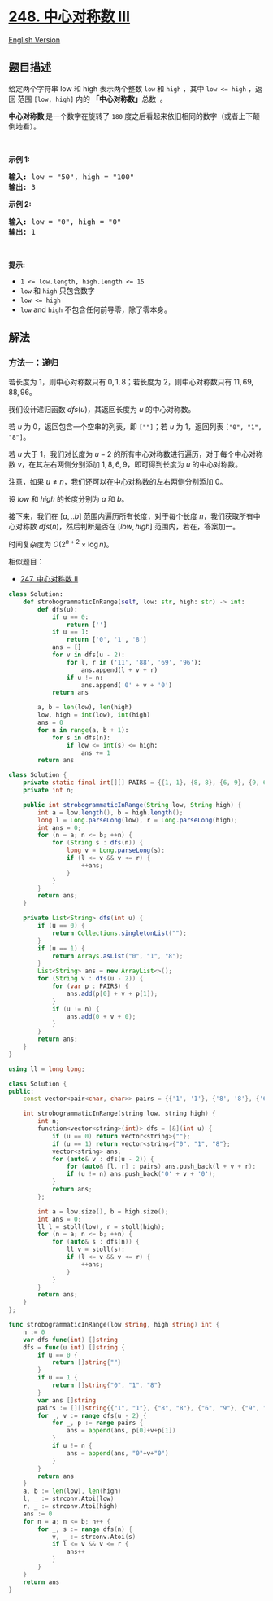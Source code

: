# [248. 中心对称数 III](https://leetcode.cn/problems/strobogrammatic-number-iii)

[English Version](/solution/0200-0299/0248.Strobogrammatic%20Number%20III/README_EN.md)

<!-- tags:递归,数组,字符串 -->

## 题目描述

<!-- 这里写题目描述 -->

<p>给定两个字符串 low 和 high 表示两个整数 <code>low</code>&nbsp;和 <code>high</code> ，其中&nbsp;<code>low &lt;= high</code>&nbsp;，返回 范围 <code>[low, high]</code>&nbsp;内的 <strong>「中心对称数」</strong>总数&nbsp;&nbsp;。</p>

<p><strong>中心对称数&nbsp;</strong>是一个数字在旋转了&nbsp;<code>180</code> 度之后看起来依旧相同的数字（或者上下颠倒地看）。</p>

<p>&nbsp;</p>

<p><strong>示例 1:</strong></p>

<pre>
<strong>输入:</strong> low = "50", high = "100"
<strong>输出:</strong> 3 
</pre>

<p><strong>示例 2:</strong></p>

<pre>
<strong>输入:</strong> low = "0", high = "0"
<strong>输出:</strong> 1
</pre>

<p>&nbsp;</p>

<p><strong>提示:</strong><meta charset="UTF-8" /></p>

<p><meta charset="UTF-8" /></p>

<ul>
	<li><code>1 &lt;= low.length, high.length &lt;= 15</code></li>
	<li><code>low</code>&nbsp;和&nbsp;<code>high</code>&nbsp;只包含数字</li>
	<li><code>low &lt;= high</code></li>
	<li><code>low</code>&nbsp;and&nbsp;<code>high</code>&nbsp;不包含任何前导零，除了零本身。</li>
</ul>

## 解法

### 方法一：递归

若长度为 $1$，则中心对称数只有 $0, 1, 8$；若长度为 $2$，则中心对称数只有 $11, 69, 88, 96$。

我们设计递归函数 $dfs(u)$，其返回长度为 $u$ 的中心对称数。

若 $u$ 为 $0$，返回包含一个空串的列表，即 `[""]`；若 $u$ 为 $1$，返回列表 `["0", "1", "8"]`。

若 $u$ 大于 $1$，我们对长度为 $u - 2$ 的所有中心对称数进行遍历，对于每个中心对称数 $v$，在其左右两侧分别添加 $1, 8, 6, 9$，即可得到长度为 $u$ 的中心对称数。

注意，如果 $u\neq n$，我们还可以在中心对称数的左右两侧分别添加 $0$。

设 $low$ 和 $high$ 的长度分别为 $a$ 和 $b$。

接下来，我们在 $[a,..b]$ 范围内遍历所有长度，对于每个长度 $n$，我们获取所有中心对称数 $dfs(n)$，然后判断是否在 $[low, high]$ 范围内，若在，答案加一。

时间复杂度为 $O(2^{n+2}\times \log n)$。

相似题目：

-   [247. 中心对称数 II](https://github.com/doocs/leetcode/blob/main/solution/0200-0299/0247.Strobogrammatic%20Number%20II/README.md)

<!-- tabs:start -->

```python
class Solution:
    def strobogrammaticInRange(self, low: str, high: str) -> int:
        def dfs(u):
            if u == 0:
                return ['']
            if u == 1:
                return ['0', '1', '8']
            ans = []
            for v in dfs(u - 2):
                for l, r in ('11', '88', '69', '96'):
                    ans.append(l + v + r)
                if u != n:
                    ans.append('0' + v + '0')
            return ans

        a, b = len(low), len(high)
        low, high = int(low), int(high)
        ans = 0
        for n in range(a, b + 1):
            for s in dfs(n):
                if low <= int(s) <= high:
                    ans += 1
        return ans
```

```java
class Solution {
    private static final int[][] PAIRS = {{1, 1}, {8, 8}, {6, 9}, {9, 6}};
    private int n;

    public int strobogrammaticInRange(String low, String high) {
        int a = low.length(), b = high.length();
        long l = Long.parseLong(low), r = Long.parseLong(high);
        int ans = 0;
        for (n = a; n <= b; ++n) {
            for (String s : dfs(n)) {
                long v = Long.parseLong(s);
                if (l <= v && v <= r) {
                    ++ans;
                }
            }
        }
        return ans;
    }

    private List<String> dfs(int u) {
        if (u == 0) {
            return Collections.singletonList("");
        }
        if (u == 1) {
            return Arrays.asList("0", "1", "8");
        }
        List<String> ans = new ArrayList<>();
        for (String v : dfs(u - 2)) {
            for (var p : PAIRS) {
                ans.add(p[0] + v + p[1]);
            }
            if (u != n) {
                ans.add(0 + v + 0);
            }
        }
        return ans;
    }
}
```

```cpp
using ll = long long;

class Solution {
public:
    const vector<pair<char, char>> pairs = {{'1', '1'}, {'8', '8'}, {'6', '9'}, {'9', '6'}};

    int strobogrammaticInRange(string low, string high) {
        int n;
        function<vector<string>(int)> dfs = [&](int u) {
            if (u == 0) return vector<string>{""};
            if (u == 1) return vector<string>{"0", "1", "8"};
            vector<string> ans;
            for (auto& v : dfs(u - 2)) {
                for (auto& [l, r] : pairs) ans.push_back(l + v + r);
                if (u != n) ans.push_back('0' + v + '0');
            }
            return ans;
        };

        int a = low.size(), b = high.size();
        int ans = 0;
        ll l = stoll(low), r = stoll(high);
        for (n = a; n <= b; ++n) {
            for (auto& s : dfs(n)) {
                ll v = stoll(s);
                if (l <= v && v <= r) {
                    ++ans;
                }
            }
        }
        return ans;
    }
};
```

```go
func strobogrammaticInRange(low string, high string) int {
	n := 0
	var dfs func(int) []string
	dfs = func(u int) []string {
		if u == 0 {
			return []string{""}
		}
		if u == 1 {
			return []string{"0", "1", "8"}
		}
		var ans []string
		pairs := [][]string{{"1", "1"}, {"8", "8"}, {"6", "9"}, {"9", "6"}}
		for _, v := range dfs(u - 2) {
			for _, p := range pairs {
				ans = append(ans, p[0]+v+p[1])
			}
			if u != n {
				ans = append(ans, "0"+v+"0")
			}
		}
		return ans
	}
	a, b := len(low), len(high)
	l, _ := strconv.Atoi(low)
	r, _ := strconv.Atoi(high)
	ans := 0
	for n = a; n <= b; n++ {
		for _, s := range dfs(n) {
			v, _ := strconv.Atoi(s)
			if l <= v && v <= r {
				ans++
			}
		}
	}
	return ans
}
```

<!-- tabs:end -->

<!-- end -->
